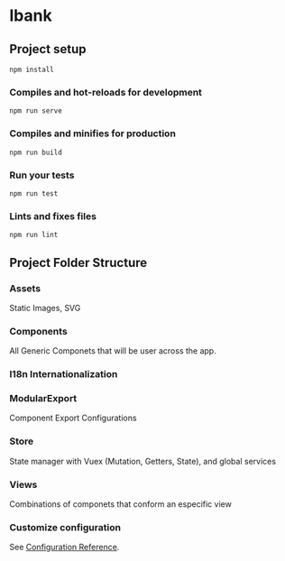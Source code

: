# lbank

## Project setup
```
npm install
```

### Compiles and hot-reloads for development
```
npm run serve
```

### Compiles and minifies for production
```
npm run build
```

### Run your tests
```
npm run test
```

### Lints and fixes files
```
npm run lint
```
## Project Folder Structure
### Assets
Static Images, SVG

### Components
All Generic Componets that will be user across the app.

### I18n Internationalization

### ModularExport 
Component Export Configurations 

### Store
State manager with Vuex (Mutation, Getters, State), and global services

### Views
Combinations of componets that conform an especific view


### Customize configuration
See [Configuration Reference](https://cli.vuejs.org/config/).
